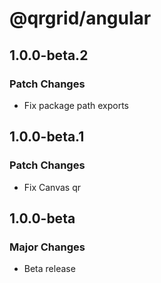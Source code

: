 # @qrgrid/angular

## 1.0.0-beta.2

### Patch Changes

- Fix package path exports

## 1.0.0-beta.1

### Patch Changes

- Fix Canvas qr

## 1.0.0-beta

### Major Changes

- Beta release
